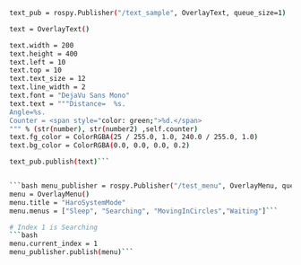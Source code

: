 
```bash
text_pub = rospy.Publisher("/text_sample", OverlayText, queue_size=1)

text = OverlayText()

text.width = 200
text.height = 400
text.left = 10
text.top = 10
text.text_size = 12
text.line_width = 2
text.font = "DejaVu Sans Mono"
text.text = """Distance=  %s.
Angle=%s.
Counter = <span style="color: green;">%d.</span>
""" % (str(number), str(number2) ,self.counter)
text.fg_color = ColorRGBA(25 / 255.0, 1.0, 240.0 / 255.0, 1.0)
text.bg_color = ColorRGBA(0.0, 0.0, 0.0, 0.2)

text_pub.publish(text)```


```bash menu_publisher = rospy.Publisher("/test_menu", OverlayMenu, queue_size=1)
menu = OverlayMenu()
menu.title = "HaroSystemMode"
menu.menus = ["Sleep", "Searching", "MovingInCircles","Waiting"]```

# Index 1 is Searching
```bash
menu.current_index = 1
menu_publisher.publish(menu)```

